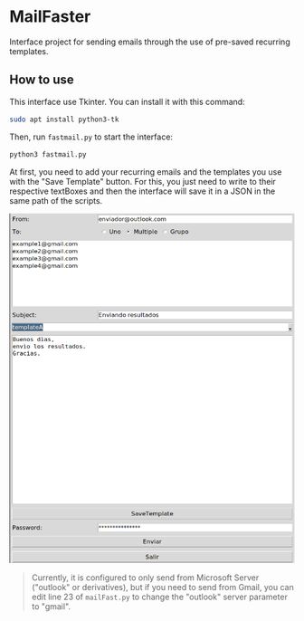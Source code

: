 # MailFaster
Interface project for sending emails through the use of pre-saved recurring templates.

## How to use

This interface use Tkinter. You can install it with this command:

```bash
sudo apt install python3-tk
```

Then, run `fastmail.py` to start the interface:

```bash
python3 fastmail.py
```

At first, you need to add your recurring emails and the templates you use with the "Save Template" button. For this, you just need to write to their respective textBoxes and then the interface will save it in a JSON in the same path of the scripts.

![image-20230324114024144](README.assets/image-20230324114024144.png)

> Currently, it is configured to only send from Microsoft Server ("outlook" or derivatives), but if you need to send from Gmail, you can edit line 23 of `mailFast.py` to change the "outlook" server parameter to "gmail".
